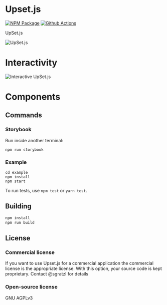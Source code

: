 # Upset.js

[![NPM Package][npm-image]][npm-url] [![Github Actions][github-actions-image]][github-actions-url]

UpSet.js

![UpSet.js](https://user-images.githubusercontent.com/4129778/75592833-5ac60880-5a51-11ea-89a5-eb06a3f52267.png)

# Interactivity

![Interactive UpSet.js](https://user-images.githubusercontent.com/4129778/75592831-5a2d7200-5a51-11ea-9b75-d2e5f49fec3d.png)

# Components

## Commands

### Storybook

Run inside another terminal:

```
npm run storybook
```

### Example

```
cd example
npm install
npm start
```

To run tests, use `npm test` or `yarn test`.

## Building

```sh
npm install
npm run build
```

## License

### Commercial license

If you want to use Upset.js for a commercial application the commercial license is the appropriate license. With this option, your source code is kept proprietary. Contact @sgratzl for details

### Open-source license

GNU AGPLv3

[npm-image]: https://badge.fury.io/js/upsetjs.svg
[npm-url]: https://npmjs.org/package/upsetjs
[github-actions-image]: https://github.com/sgratzl/upsetjs/workflows/nodeci/badge.svg
[github-actions-url]: https://github.com/sgratzl/upsetjs/actions
